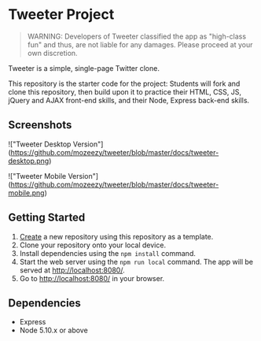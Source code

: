 # Tweeter Project

> WARNING: Developers of Tweeter classified the app as "high-class fun" and thus, are not liable for any damages. Please proceed at your own discretion. 

Tweeter is a simple, single-page Twitter clone.

This repository is the starter code for the project: Students will fork and clone this repository, then build upon it to practice their HTML, CSS, JS, jQuery and AJAX front-end skills, and their Node, Express back-end skills.


## Screenshots

!["Tweeter Desktop Version"] (https://github.com/mozeezy/tweeter/blob/master/docs/tweeter-desktop.png)

!["Tweeter Mobile Version"] (https://github.com/mozeezy/tweeter/blob/master/docs/tweeter-mobile.png)



## Getting Started

1. [Create](https://docs.github.com/en/repositories/creating-and-managing-repositories/creating-a-repository-from-a-template) a new repository using this repository as a template.
2. Clone your repository onto your local device.
3. Install dependencies using the `npm install` command.
3. Start the web server using the `npm run local` command. The app will be served at <http://localhost:8080/>.
4. Go to <http://localhost:8080/> in your browser.

## Dependencies

- Express
- Node 5.10.x or above
